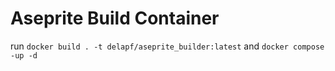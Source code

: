# Aseprite Build Container
run `docker build . -t delapf/aseprite_builder:latest`
and `docker compose -up -d`
